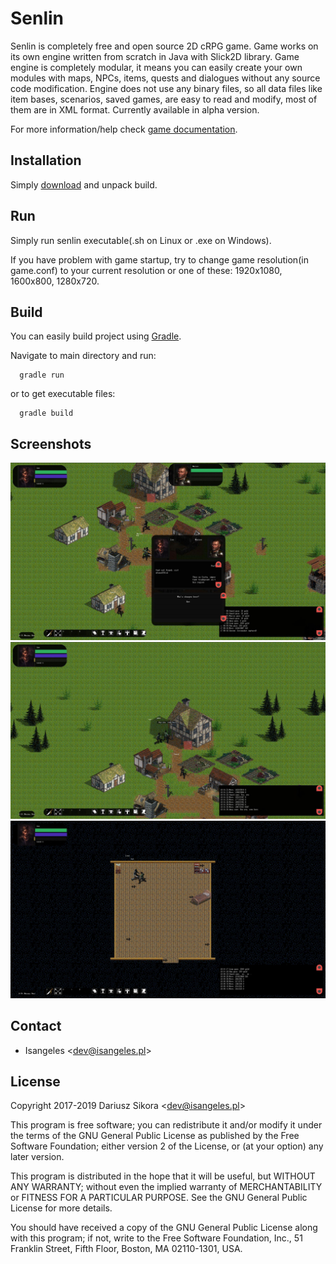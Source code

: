 # Senlin
Senlin is completely free and open source 2D cRPG game. Game works on its own engine written from scratch in Java with Slick2D library.
Game engine is completely modular, it means you can easily create your own modules with maps, NPCs, items, quests and dialogues without any source code modification.
Engine does not use any binary files, so all data files like item bases, scenarios, saved games, are easy to read and modify, most of them are in XML format.
Currently available in alpha version.

For more information/help check [game documentation](http://senlin.isangeles.pl/guide/).

## Installation
Simply [download](https://github.com/Isangeles/Senlin/releases) and unpack build.

## Run
Simply run senlin executable(.sh on Linux or .exe on Windows).

If you have problem with game startup, try to change game resolution(in game.conf) to your current resolution or one of these: 1920x1080, 1600x800, 1280x720.

## Build
You can easily build project using [Gradle](https://gradle.org/).

Navigate to main directory and run:
```
  gradle run
```
or to get executable files:
```
  gradle build
```

## Screenshots
![sc1](screenshots/sc2.jpg)
![sc2](screenshots/sc3.jpg)
![sc3](screenshots/sc4.jpg)

## Contact
* Isangeles <<dev@isangeles.pl>>

## License
Copyright 2017-2019 Dariusz Sikora <<dev@isangeles.pl>>

This program is free software; you can redistribute it and/or modify it under the terms of the GNU General Public License as published by the Free Software Foundation; either version 2 of the License, or (at your option) any later version.

This program is distributed in the hope that it will be useful, but WITHOUT ANY WARRANTY; without even the implied warranty of MERCHANTABILITY or FITNESS FOR A PARTICULAR PURPOSE. See the GNU General Public License for more details.

You should have received a copy of the GNU General Public License along with this program; if not, write to the Free Software Foundation, Inc., 51 Franklin Street, Fifth Floor, Boston, MA 02110-1301, USA.
